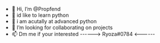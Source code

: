 - 👋 Hi, I’m @Propfend
- 👀 id like to learn python
- 🌱 i am acutally at advanced python
- 💞️ I’m looking for collaborating on projects
- 📫 Dm me if your interested
------>        Ryoza#0784       <------
